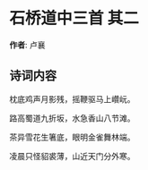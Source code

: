 # 石桥道中三首  其二

**作者**: 卢襄

## 诗词内容

枕底鸡声月影残，摇鞭驱马上巑岏。

路高蜀道九折坂，水急香山八节滩。

茶异雪花生箸底，眼明金雀舞林端。

凌晨只怪貂裘薄，山近天门分外寒。

